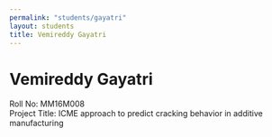 ```yaml
---
permalink: "students/gayatri"
layout: students
title: Vemireddy Gayatri
---
```

# Vemireddy Gayatri

Roll No: MM16M008  
Project Title: ICME approach to predict cracking behavior in additive manufacturing


